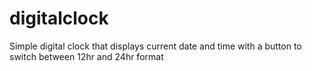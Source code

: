 # digitalclock
Simple digital clock that displays current date and time with a button to switch between 12hr and 24hr format
